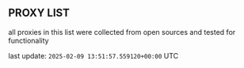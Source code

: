 ## PROXY LIST

all proxies in this list were collected from open sources and tested for functionality

last update: `2025-02-09 13:51:57.559120+00:00` UTC
